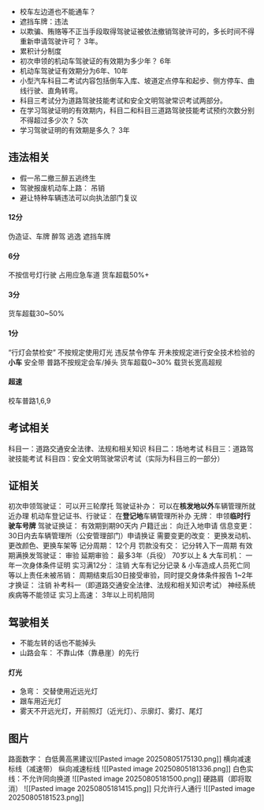 - 校车左边道也不能通车？
- 遮挡车牌：违法
- 以欺骗、贿赂等不正当手段取得驾驶证被依法撤销驾驶许可的，多长时间不得重新申请驾驶许可？
    3年。
- 累积计分制度
- 初次申领的机动车驾驶证的有效期为多少年？
    6年
- 机动车驾驶证有效期分为6年、10年
- 小型汽车科目二考试内容包括倒车入库、坡道定点停车和起步、侧方停车、曲线行驶、直角转弯。
- 科目三考试分为道路驾驶技能考试和安全文明驾驶常识考试两部分。
- 在学习驾驶证明的有效期内，科目二和科目三道路驾驶技能考试预约次数分别不得超过多少次？
    5次
- 学习驾驶证明的有效期是多久？
    3年

## 违法相关
- 假一吊二撤三醉五逃终生
- 驾驶报废机动车上路：
    吊销
- 避让特种车辆违法可以向执法部门复议
#### 12分
伪造证、车牌
醉驾
逃逸
遮挡车牌
#### 6分
不按信号灯行驶
占用应急车道
货车超载50%+
#### 3分
货车超载30~50%

#### 1分
“行灯会禁检安”
不按规定使用灯光
违反禁令停车
开未按规定进行安全技术检验的**小车**
安全带
普路不按规定会车/掉头
货车超载0~30%
载货长宽高超规
#### 超速
校车普路1,6,9

## 考试相关
科目一：道路交通安全法律、法规和相关知识
科目二：场地考试
科目三：道路驾驶技能考试
科目四：安全文明驾驶常识考试（实际为科目三的一部分） 
## 证相关
初次申领驾驶证：
    可以开三轮摩托
驾驶证补办：
    可以在**核发地以外**车辆管理所就近办理
机动车登记证书、行驶证：
    在**登记地**车辆管理所补办
无牌：
    申领**临时行驶车号牌**
驾驶证换证：
    有效期到期90天内
户籍迁出：
    向迁入地申请
信息变更：
    30日内去车辆管理所（公安管理部门）申请换证
需要变更的改变：
    更换发动机、更改颜色、更换车架等
记分周期：
    12个月
罚款没有交：
    记分转入下一周期
有效期满换发驾驶证：
    审验
延期审验：
    最多3年（兵役）
70岁以上 & 大车司机：
    一年一次身体条件证明
实习满12分：
    注销
大车有记分记录 & 小车造成人员死亡同等以上责任未被吊销：
    周期结束后30日接受审验，同时提交身体条件报告
1~2年才换证：
    注销
    补考科一（即道路交通安全法律、法规和相关知识考试）
神经系统疾病等不能领证
实习上高速：
    3年以上司机陪同
## 驾驶相关
- 不能左转的话也不能掉头
- 山路会车：
    不靠山体（靠悬崖）的先行
#### 灯光
- 急弯：
    交替使用近远光灯
- 跟车用近光灯
- 雾天不开远光灯，开前照灯（近光灯）、示廓灯、雾灯、尾灯
## 图片
路面数字：
    白低黄高黑建议![[Pasted image 20250805175130.png]]
横向减速标线（减速带）
纵向减速标线
![[Pasted image 20250805181336.png]]
白色实线：不允许同向换道
![[Pasted image 20250805181500.png]]
硬路肩（即将取消）
![[Pasted image 20250805181415.png]]
只允许行人通行
![[Pasted image 20250805181523.png]]
